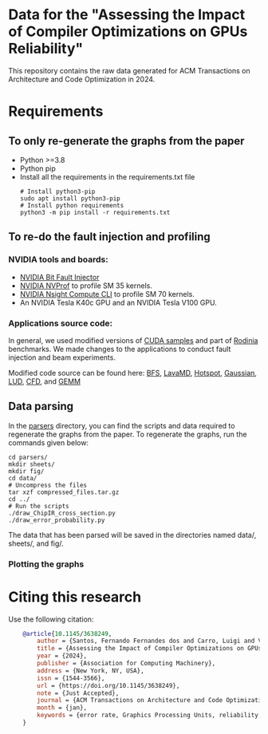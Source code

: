 # Data for the "Assessing the Impact of Compiler Optimizations on GPUs Reliability"

This repository contains the raw data generated for ACM Transactions on Architecture and Code Optimization in 2024.

# Requirements

## To only re-generate the graphs from the paper

- Python >=3.8
- Python pip
- Install all the requirements in the requirements.txt file
  ```shell
  # Install python3-pip
  sudo apt install python3-pip
  # Install python requirements
  python3 -m pip install -r requirements.txt
  ```
  
## To re-do the fault injection and profiling

### NVIDIA tools and boards:

- [NVIDIA Bit Fault Injector](https://github.com/NVlabs/nvbitfi)
- [NVIDIA NVProf](https://docs.nvidia.com/cuda/profiler-users-guide/index.html#) to profile SM 35 kernels.
- [NVIDIA Nsight Compute CLI](https://docs.nvidia.com/nsight-compute/NsightComputeCli/index.html) to profile SM 70
  kernels.
- An NVIDIA Tesla K40c GPU and an NVIDIA Tesla V100 GPU.

### Applications source code:

In general, we used modified versions of [CUDA samples](https://github.com/NVIDIA/cuda-samples) and part of
[Rodinia](https://www.cs.virginia.edu/rodinia/doku.php?id=start) benchmarks.
We made changes to the applications to conduct fault injection and beam experiments.

Modified code source can be found here:
[BFS](https://github.com/UFRGS-CAROL/radiation-benchmarks/tree/master/src/cuda/bfs),
[LavaMD](https://github.com/UFRGS-CAROL/radiation-benchmarks/blob/master/src/cuda/lava_mp),
[Hotspot](https://github.com/UFRGS-CAROL/radiation-benchmarks/tree/master/src/cuda/hotspot),
[Gaussian](https://github.com/UFRGS-CAROL/radiation-benchmarks/tree/master/src/cuda/gaussian),
[LUD](https://github.com/UFRGS-CAROL/radiation-benchmarks/tree/master/src/cuda/lud),
[CFD](https://github.com/UFRGS-CAROL/radiation-benchmarks/tree/master/src/cuda/cfd), and
[GEMM](https://github.com/UFRGS-CAROL/radiation-benchmarks/tree/master/src/cuda/gemm)

## Data parsing

In the [parsers](parsers/) directory, 
you can find the scripts and data required to regenerate the graphs from the paper.
To regenerate the graphs, run the commands given below:
```shell
cd parsers/
mkdir sheets/
mkdir fig/
cd data/
# Uncompress the files
tar xzf compressed_files.tar.gz 
cd ../
# Run the scripts
./draw_ChipIR_cross_section.py
./draw_error_probability.py
```
The data that has been parsed will be saved in the directories named data/, sheets/, and fig/.

### Plotting the graphs

# Citing this research

Use the following citation:

```bibtex
    @article{10.1145/3638249,
        author = {Santos, Fernando Fernandes dos and Carro, Luigi and Vella, Flavio and Rech, Paolo},
        title = {Assessing the Impact of Compiler Optimizations on GPUs Reliability},
        year = {2024},
        publisher = {Association for Computing Machinery},
        address = {New York, NY, USA},
        issn = {1544-3566},
        url = {https://doi.org/10.1145/3638249},
        note = {Just Accepted},
        journal = {ACM Transactions on Architecture and Code Optimization},
        month = {jan},
        keywords = {error rate, Graphics Processing Units, reliability, reliability, neutron-induced errors}
    } 
```
